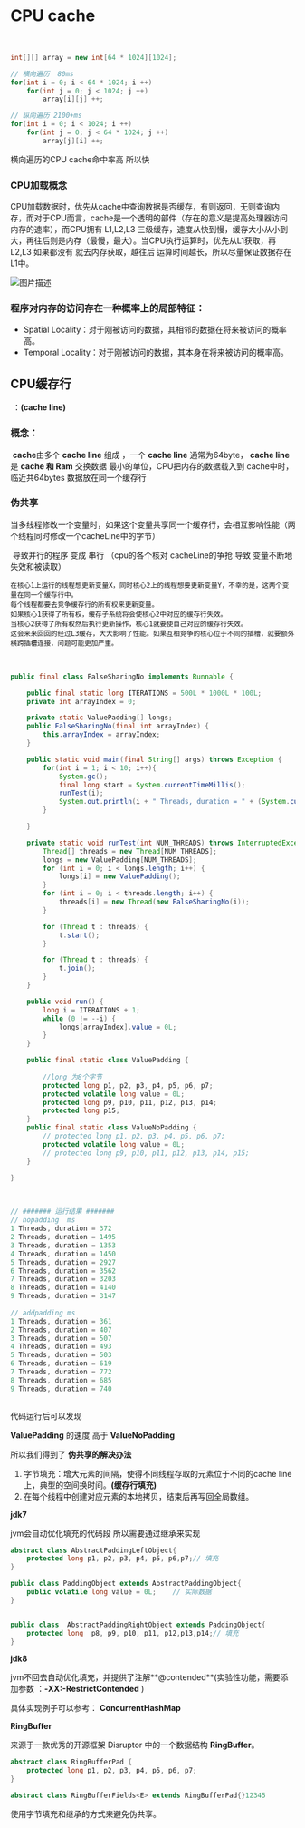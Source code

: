 # CPU cache

​	

```java
int[][] array = new int[64 * 1024][1024];

// 横向遍历  80ms
for(int i = 0; i < 64 * 1024; i ++)
    for(int j = 0; j < 1024; j ++)
        array[i][j] ++;

// 纵向遍历 2100+ms
for(int i = 0; i < 1024; i ++)
    for(int j = 0; j < 64 * 1024; j ++)
        array[j][i] ++;
```

 横向遍历的CPU cache命中率高 所以快



### CPU加载概念

​	CPU加载数据时，优先从cache中查询数据是否缓存，有则返回，无则查询内存，而对于CPU而言，cache是一个透明的部件（存在的意义是提高处理器访问内存的速率），而CPU拥有 L1,L2,L3 三级缓存，速度从快到慢，缓存大小从小到大，再往后则是内存（最慢，最大）。当CPU执行运算时，优先从L1获取，再L2,L3 如果都没有 就去内存获取，越往后 运算时间越长，所以尽量保证数据存在L1中。



![图片描述](C:\Users\wh-wisdom\Desktop\look\cache1)

### 程序对内存的访问存在一种概率上的局部特征：

- Spatial Locality：对于刚被访问的数据，其相邻的数据在将来被访问的概率高。
- Temporal Locality：对于刚被访问的数据，其本身在将来被访问的概率高。

## CPU缓存行

​	：**(cache line)**

### 概念： 

​	**cache**由多个 **cache line** 组成 ，一个  **cache line** 通常为64byte， **cache line** 是 **cache 和 Ram**   交换数据 最小的单位，CPU把内存的数据载入到 cache中时，临近共64bytes 数据放在同一个缓存行

### 伪共享

​	当多线程修改一个变量时，如果这个变量共享同一个缓存行，会相互影响性能（两个线程同时修改一个cacheLine中的字节）

​	导致并行的程序 变成 串行 （cpu的各个核对 cacheLine的争抢 导致 变量不断地失效和被读取）

```
在核心1上运行的线程想更新变量X，同时核心2上的线程想要更新变量Y，不幸的是，这两个变量在同一个缓存行中。
每个线程都要去竞争缓存行的所有权来更新变量。
如果核心1获得了所有权，缓存子系统将会使核心2中对应的缓存行失效。
当核心2获得了所有权然后执行更新操作，核心1就要使自己对应的缓存行失效。
这会来来回回的经过L3缓存，大大影响了性能。如果互相竞争的核心位于不同的插槽，就要额外横跨插槽连接，问题可能更加严重。
```

​	

```java
public final class FalseSharingNo implements Runnable {

    public final static long ITERATIONS = 500L * 1000L * 100L;
    private int arrayIndex = 0;

    private static ValuePadding[] longs;
    public FalseSharingNo(final int arrayIndex) {
        this.arrayIndex = arrayIndex;
    }

    public static void main(final String[] args) throws Exception {
        for(int i = 1; i < 10; i++){
            System.gc();
            final long start = System.currentTimeMillis();
            runTest(i);
            System.out.println(i + " Threads, duration = " + (System.currentTimeMillis() - start));
        }

    }

    private static void runTest(int NUM_THREADS) throws InterruptedException {
        Thread[] threads = new Thread[NUM_THREADS];
        longs = new ValuePadding[NUM_THREADS];
        for (int i = 0; i < longs.length; i++) {
            longs[i] = new ValuePadding();
        }
        for (int i = 0; i < threads.length; i++) {
            threads[i] = new Thread(new FalseSharingNo(i));
        }

        for (Thread t : threads) {
            t.start();
        }

        for (Thread t : threads) {
            t.join();
        }
    }

    public void run() {
        long i = ITERATIONS + 1;
        while (0 != --i) {
            longs[arrayIndex].value = 0L;
        }
    }

    public final static class ValuePadding {
        
        //long 为8个字节   
        protected long p1, p2, p3, p4, p5, p6, p7;
        protected volatile long value = 0L;
        protected long p9, p10, p11, p12, p13, p14;
        protected long p15;
    }
    public final static class ValueNoPadding {
        // protected long p1, p2, p3, p4, p5, p6, p7;
        protected volatile long value = 0L;
        // protected long p9, p10, p11, p12, p13, p14, p15;
    }

}
```

​	

```java
// ####### 运行结果 #######
// nopadding  ms
1 Threads, duration = 372
2 Threads, duration = 1495
3 Threads, duration = 1353
4 Threads, duration = 1450
5 Threads, duration = 2927
6 Threads, duration = 3562
7 Threads, duration = 3203
8 Threads, duration = 4140
9 Threads, duration = 3147
    
// addpadding ms
1 Threads, duration = 361
2 Threads, duration = 407
3 Threads, duration = 507
4 Threads, duration = 493
5 Threads, duration = 503
6 Threads, duration = 619
7 Threads, duration = 772
8 Threads, duration = 685
9 Threads, duration = 740
    
```





代码运行后可以发现

**ValuePadding** 的速度 高于 **ValueNoPadding**

所以我们得到了 **伪共享的解决办法**

1. 字节填充：增大元素的间隔，使得不同线程存取的元素位于不同的cache line上，典型的空间换时间。**(缓存行填充)**
2. 在每个线程中创建对应元素的本地拷贝，结束后再写回全局数组。



**jdk7**

 jvm会自动优化填充的代码段 所以需要通过继承来实现

```java
abstract class AbstractPaddingLeftObject{
    protected long p1, p2, p3, p4, p5, p6,p7;// 填充
}

public class PaddingObject extends AbstractPaddingObject{
    public volatile long value = 0L;    // 实际数据
}


public class  AbstractPaddingRightObject extends PaddingObject{
    protected long  p8, p9, p10, p11, p12,p13,p14;// 填充
}
```



**jdk8**

jvm不回去自动优化填充，并提供了注解**@contended**(实验性功能，需要添加参数 ：**-XX:-RestrictContended** )

具体实现例子可以参考： **ConcurrentHashMap** 



**RingBuffer**

来源于一款优秀的开源框架 Disruptor 中的一个数据结构 **RingBuffer**。

```java
abstract class RingBufferPad {
    protected long p1, p2, p3, p4, p5, p6, p7;
}

abstract class RingBufferFields<E> extends RingBufferPad{}12345
```

使用字节填充和继承的方式来避免伪共享。